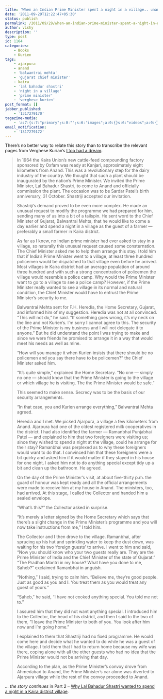 ```yaml
---
title: 'When an Indian Prime Minister spent a night in a village.. unannounced.. in 1964'
date: '2011-09-29T12:22:47+05:30'
status: publish
permalink: /2011/09/29/when-an-indian-prime-minister-spent-a-night-in-a-village-unannounced-in-1964
author: vishy
description: ''
type: post
id: 1164
categories: 
    - Books
    - Kurien
tags:
    - ajarpura
    - anand
    - 'balwantrai mehta'
    - 'gujarat chief minister'
    - kaira
    - 'lal bahadur shastri'
    - 'night in a village'
    - 'prime minister'
    - 'verghese kurien'
post_format: []
jabber_published:
    - '1317279170'
tagazine-media:
    - 'a:7:{s:7:"primary";s:0:"";s:6:"images";a:0:{}s:6:"videos";a:0:{}s:11:"image_count";s:1:"0";s:6:"author";s:7:"2859667";s:7:"blog_id";s:7:"2786457";s:9:"mod_stamp";s:19:"2011-09-29 06:52:47";}'
email_notification:
    - '1317279172'
---
```

There’s no better way to relate this story than to transcribe the relevant pages from Verghese Kurian’s [I too had a dream](http://www.flipkart.com/books/8174364072?_l=CJHVEqJO3veuHytbACc9dw--&_r=EoK_y%20HNQZ%20%20SoWhfaoXyQ--&ref=0e3a134a-4afc-4313-b508-01461b9e883e&pid=0v23fkmtvc).

> In 1964 the Kaira Union’s new cattle-feed compounding factory sponsored by Oxfam was ready at Kanjari, approximately eight kilometers from Anand. This was a revolutionary step for the dairy industry of the country. We thought that such a plant should be inaugurated by the nation’s Prime Minister. We invited the Prime Minister, Lal Bahadur Shastri, to come to Anand and officially commission the plant. The occasion was to be Sardar Patel’s birth anniversary, 31 October. Shastriji accepted our invitation.
> 
> Shastriji’s demand proved to be even more complex. He made an unusual request to modify the programme we had prepared for him, sending many of us into a bit of a tailspin. He sent word to the Chief Minister of Gujarat, Balwantrai Mehta, that he would like to come a day earlier and spend a night in a village as the guest of a farmer — preferably a small farmer in Kaira district.
> 
> As far as I knew, no Indian prime minister had ever asked to stay in a village, so naturally this unusual request caused some consternation. The Chief Minister asked me to help them arrange this stay. I told him that if India’s Prime Minister went to a village, at least three hundred policemen would be dispatched to that village even before he arrived. Most villages in Kaira district had an average population of around three hundred and with such a strong concentration of policemen the village would resemble a police camp. Why would the Prime Minister want to go to a village to see a police camp? However, if the Prime Minister really wanted to see a village in its normal and natural condition, the Chief Minister would have to entrust the Prime Minister’s security to me.
> 
> Balwantrai Mehta sent for F.H. Heredia, the Home Secretary, Gujarat, and informed him of my suggestion. Heredia was not at all convinced. “This will not do,” he said. “If something goes wrong, it’s my neck on the line and not Kurien’s. I’m sorry I cannot agree to this. The security of the Prime Minister is my business and I will not delegate it to anyone.” But he did understand the point I was trying to make and since we were friends he promised to arrange it in a way that would meet his needs as well as mine.
> 
> “How will you manage it when Kurien insists that there should be no policemen and you say there have to be policemen?” the Chief Minister asked him.
> 
> “It’s quite simple,” explained the Home Secretary. “No one — simply no one — should know that the Prime Minister is going to the village or which village he is visiting. The the Prime Minister would be safe.”
> 
> This seemed to make sense. Secrecy was to be the basis of our security arrangements.
> 
> “In that case, you and Kurien arrange everything,” Balwantrai Mehta agreed.
> 
> Heredia and I met. We picked Ajarpura, a village a few kilometers from Anand. Ajarpura had one of the oldest registered milk cooperatives in the district. I had also identified the farmer — Ramanbhai Punjabhai Patel — and explained to him that two foreigners were visiting us; since they wished to spend a night at the village, could he arrange for their stay? Ramanbhai was perplexed as to why these foreigners would want to do that. I convinced him that these foreigners were a bit quirky and asked him if it would matter if they stayed in his house for one night. I asked him not to do anything special except tidy up a bit and clean up the bathroom. He agreed.
> 
> On the day of the Prime Minister’s visit, at about five-thirty p.m. the guard of honour was kept ready and all the official arrangements were made to receive him at my house in Anand. The ministers, too, had arrived. At this stage, I called the Collector and handed him a sealed envelope.
> 
> “What’s this?” the Collector asked in surprise.
> 
> “It’s merely a letter signed by the Home Secretary which says that there’s a slight change in the Prime Minister’s programme and you will now take instructions from me,” I told him.
> 
> The Collector and I then drove to the village. Ramanbhai, after sprucing up his hut and sprinkling water to keep the dust down, was waiting for his two ‘foreign guests’ to arrive. I went to him and said, “Now you should know who your two guests really are. They are the Prime Minister of India and the Chief Minister of the state of Gujarat.” “The Pradhan Mantri in my house? What have you done to me, Saheb?” exclaimed Ramanbhai in anguish.
> 
> “Nothing,” I said, trying to calm him. “Believe me, they’re good people. Just as good as you and I. You treat them as you would treat any guest of yours.”
> 
> “Saheb,” he said, “I have not cooked anything special. You told me not to.”
> 
> I assured him that they did not want anything special. I introduced him to the Collector, the head of his district, and then I said to the two of them, “I leave the Prime Minister to both of you. You look after him now and I’m going home.”
> 
> I explained to them that Shastriji had no fixed programme. He would come here and decide what he wanted to do while he was a guest of the village. I told them that I had to return home because my wife was there, coping alone with all the other guests who had no idea that the Prime Minister would not be arriving that day.
> 
> According to the plan, as the Prime Minister’s convoy drove from Ahmedabad to Anand, the Prime Minister’s car alone was diverted to Ajarpura village while the rest of the convoy proceeded to Anand.

*… the story continues* in Part 2 – [Why Lal Bahadur Shastri wanted to spend a night in a Kaira district village](http://ulaar.wordpress.com/2011/12/19/why-lal-bahadur-shastri-wanted-to-spend-a-night-in-a-kaira-district-village/).